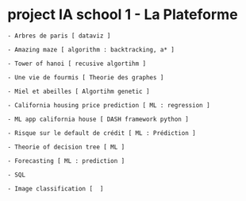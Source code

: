 # project IA school 1 - La Plateforme

    - Arbres de paris [ dataviz ]

    - Amazing maze [ algorithm : backtracking, a* ]

    - Tower of hanoi [ recusive algortihm ]

    - Une vie de fourmis [ Theorie des graphes ]

    - Miel et abeilles [ Algortihm genetic ]

    - California housing price prediction [ ML : regression ]

    - ML app california house [ DASH framework python ]

    - Risque sur le default de crédit [ ML : Prédiction ]

    - Theorie of decision tree [ ML ]

    - Forecasting [ ML : prediction ]

    - SQL
    
    - Image classification [  ]